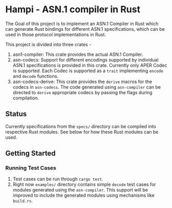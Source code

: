 # Hampi - ASN.1 compiler in Rust

The Goal of this project is to implement an ASN.1 Compiler in Rust which can generate Rust bindings for different ASN.1 specifications, which can be used in those protocol implementations in Rust.

This project is divided into three crates -

1. asn1-compiler: This crate provides the actual ASN.1 Compiler.
2. asn-codecs: Support for different encodings supported by individual ASN.1 specifications is provided in this crate. Currently only APER Codec is supported. Each Codec is supported as a `trait` implementing `encode` and `decode` functions.
3. asn-codecs-derive: This crate provides the `derive` macros for the codecs in `asn-codecs`. The code generated using `asn-compiler` can be directed to `derive` appropriate codecs by passing the flags during compilation.

## Status

Currently specifications from the `specs/` directory can be compiled into respective Rust modules. See below for how these Rust modules can be used.

## Getting Started

### Running Test Cases

1. Test cases can be run through `cargo test`.
2. Right now `examples/` directory contains simple `decode` test cases for modules generated using the `asn-compiler`. This support will be improved to include the generated modules using mechanisms like `build.rs`.



